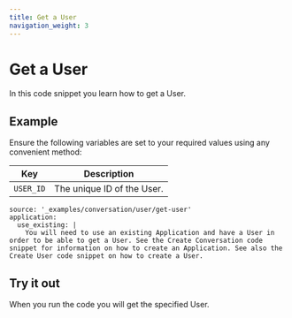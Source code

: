 ```yaml
---
title: Get a User
navigation_weight: 3
---
```


# Get a User

In this code snippet you learn how to get a User.

## Example

Ensure the following variables are set to your required values using any convenient method:

Key | Description
-- | --
`USER_ID` | The unique ID of the User.

```code_snippets
source: '_examples/conversation/user/get-user'
application:
  use_existing: |
    You will need to use an existing Application and have a User in order to be able to get a User. See the Create Conversation code snippet for information on how to create an Application. See also the Create User code snippet on how to create a User.
```

## Try it out

When you run the code you will get the specified User.
